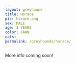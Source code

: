 ```yaml
---
layout: greyhound
title: Horace
pic: horace.png
sex: MALE
age: 1 YEARS
color: FAWN
cats: 
permalink: /greyhounds/horace/
---
```


More info coming soon!